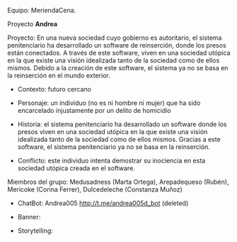 Equipo: MeriendaCena. 

Proyecto **Andrea** 

Proyecto:  En una nueva sociedad cuyo gobierno es autoritario, el sistema penitenciario ha desarrollado un software de reinserción, donde los presos están conectados. A través de este software, viven en una sociedad utópica en la que existe una visión idealizada tanto de la sociedad como de ellos mismos. Debido a la creación de este software, el sistema ya no se basa en la reinserción en el mundo exterior.

- Contexto: futuro cercano

- Personaje: un individuo (no es ni hombre ni mujer) que ha sido encarcelado injustamente por un delito de homicidio

- Historia: el sistema penitenciario ha desarrollado un software donde los presos viven en una sociedad utópica en la que existe una visión idealizada tanto de la sociedad como de ellos mismos. Gracias a este software, el sistema penitenciario ya no se basa en la reinserción.

- Conflicto: este individuo intenta demostrar su inociencia en esta sociedad utópica creada en el software. 

Miembros del grupo: Medusadness (Marta Ortega), Arepadequeso (Rubén), Mericoke (Corina Ferrer), Dulcedeleche (Constanza Muñoz)

- ChatBot:  Andrea005 http://t.me/andrea005d_bot  (deleted)

- Banner: 

- Storytelling: 
